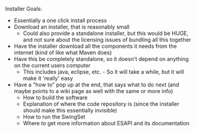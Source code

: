 Installer Goals:

  - Essentially a one click install process
  - Download an installer, that is reasonably small
      - Could also provide a standalone installer, but this would be
        HUGE, and not sure about the licensing issues of bundling all
        this together
  - Have the installer download all the components it needs from the
    internet (kind of like what Maven does)
  - Have this be completely standalone, so it doesn't depend on anything
    on the current users computer
      - This includes java, eclipse, etc. - So it will take a while, but
        it will make it 'really' easy
  - Have a "how to" pop up at the end, that says what to do next (and
    maybe points to a wiki page as well with the same or more info)
      - How to build the software
      - Explanation of where the code repository is (since the installer
        should make this essentially invisible)
      - How to run the SwingSet
      - Where to get more information about ESAPI and its documentation